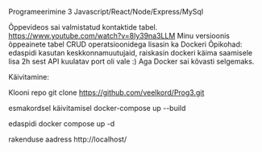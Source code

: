 Programeerimine 3 Javascript/React/Node/Express/MySql

Õppevideos sai valmistatud kontaktide tabel. https://www.youtube.com/watch?v=8ly39na3LLM
Minu versioonis õppeainete tabel CRUD operatsioonidega lisasin ka Dockeri
Õpikohad: edaspidi kasutan keskkonnamuutujaid, raiskasin dockeri käima saamisele lisa 2h sest API kuulatav port oli vale :) Aga Docker sai kõvasti selgemaks.

Käivitamine:

Klooni repo
git clone https://github.com/veelkord/Prog3.git

esmakordsel käivitamisel
docker-compose up --build

edaspidi
docker compose up -d

rakenduse aadress
http://localhost/
